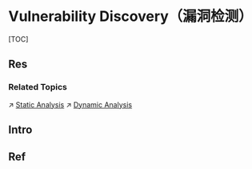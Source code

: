 # Vulnerability Discovery（漏洞检测）

[TOC]



## Res
### Related Topics
↗ [Static Analysis](../../../🥇%20Best%20Practice/🪆%20Reverse%20Engineering%20&%20System%20&%20Binary/👣%20Malicious%20Code%20Analysis/📌%20Static%20Analysis/Static%20Analysis.md)
↗ [Dynamic Analysis](../../../🥇%20Best%20Practice/🪆%20Reverse%20Engineering%20&%20System%20&%20Binary/👣%20Malicious%20Code%20Analysis/📌%20Dynamic%20Analysis/Dynamic%20Analysis.md)



## Intro


## Ref
[👍 系统软件漏洞挖掘研究进展 | 安全内参]: https://www.secrss.com/articles/57558
